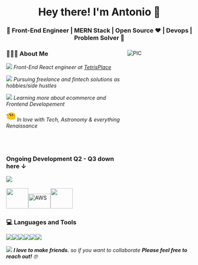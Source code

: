 <h1 align="center">Hey there! I'm Antonio 👋 </h1>
<h3 align="center">🚀 Front-End Engineer | MERN Stack | Open Source ♥ | Devops | Problem Solver  🚀</h3>
<div>
<img width = "35%" align="right" alt="PIC" height="300px" src="https://www.pngitem.com/pimgs/m/4-42822_apple-tv-copy-developer-illustration-png-transparent-png.png" />
<div align="left"> 
  <h3> 👨🏻‍💻 About Me </h3>
<p></a><img src="https://media.giphy.com/media/WUlplcMpOCEmTGBtBW/giphy.gif" width="30"><em> Front-End React engineer at <a href="https://tetrisplace.com">TetrisPlace</em></p>
  
  
<p></a><img src="https://github.com/anathayna/anathayna/blob/master/assets/bmo.gif?raw=1" width="30vw"/> <em> Pursuing freelance and fintech solutions as hobbies/side hustles</em></p>


<p></a><img src="https://github.com/anathayna/anathayna/blob/master/assets/enthusiast.gif?raw=1" width="35vw"/> <em>Learning more about ecommerce and Frontend Developement</em></p>


<p></a><img src="https://github.com/anathayna/anathayna/blob/master/assets/happy.gif?raw=1" width="25vw"/> <em> In love with Tech, Astronomy & everything Renaissance</em></p>
<br></br>
<h3> Ongoing Development Q2 - Q3 down here ↓ </h3>
 <em>  </a><img src="https://github.com/anathayna/anathayna/blob/master/assets/salt.gif?raw=1" width="55vw"/></em>

   <p><img src="https://pluspng.com/img-png/salesforce-logo-vector-png-salesforce-logo-png-2300.png" width="60" height="55"><img title="AWS" src="https://raw.githubusercontent.com/Thomas-George-T/Thomas-George-T/master/assets/aws.svg" width="60" height="40" /><img src="http://seeklogo.com/images/T/typescript-logo-B29A3F462D-seeklogo.com.png" width="60" height="55"></p>
 
</div> 
</div>

<div>
  <h3> 💻 Languages and Tools </h3>
  <p>
   <img src="https://media3.giphy.com/media/ln7z2eWriiQAllfVcn/200w.webp" width="50"><img src="https://i.giphy.com/media/eNAsjO55tPbgaor7ma/200w.webp" width="50"><img src="https://i.giphy.com/media/IdyAQJVN2kVPNUrojM/200.webp" width="50"><img src="https://media3.giphy.com/media/kdFc8fubgS31b8DsVu/giphy.webp" width="50"><img src="https://media.giphy.com/media/kH1DBkPNyZPOk0BxrM/giphy.gif" width="100"><img src="https://designe.com.br/wp-content/uploads/2020/08/figma_logo_animation.gif" width="70">
  <p>
    <img src="https://media.giphy.com/media/LnQjpWaON8nhr21vNW/giphy.gif" width="60"> <em><b>I love to make friends.</b> so if you want to collaborate <b>Please feel free to reach out!</b> 🤓</em>
</div> 

</div> 

